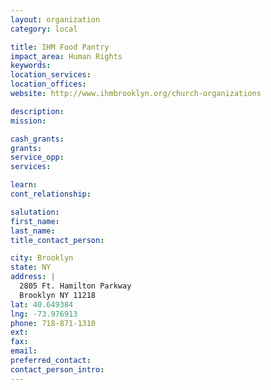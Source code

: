 ```yaml
---
layout: organization
category: local

title: IHM Food Pantry
impact_area: Human Rights
keywords: 
location_services: 
location_offices: 
website: http://www.ihmbrooklyn.org/church-organizations

description: 
mission: 

cash_grants: 
grants: 
service_opp: 
services: 

learn: 
cont_relationship: 

salutation: 
first_name: 
last_name: 
title_contact_person: 

city: Brooklyn
state: NY
address: |
  2805 Ft. Hamilton Parkway    
  Brooklyn NY 11218
lat: 40.649384
lng: -73.976913
phone: 718-871-1310
ext: 
fax: 
email: 
preferred_contact: 
contact_person_intro: 
---
```


